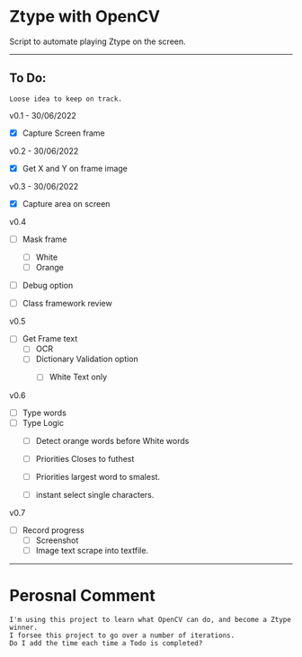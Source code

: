 # Ztype with OpenCV

Script to automate playing Ztype on the screen.

---

## To Do:

    Loose idea to keep on track.



v0.1 - 30/06/2022

* [x] Capture Screen frame


v0.2 - 30/06/2022

* [x] Get X and Y on frame image

v0.3 - 30/06/2022

* [x] Capture area on screen


v0.4

* [ ] Mask frame
    * [ ] White
    * [ ] Orange
* [ ] Debug option
* [ ] Class framework review


v0.5

* [ ] Get Frame text
    * [ ] OCR
    * [ ] Dictionary Validation option
        * [ ] White Text only


v0.6

* [ ] Type words
* [ ] Type Logic
    * [ ] Detect orange words before White words
    * [ ] Priorities Closes to futhest
    * [ ] Priorities largest word to smalest.
    * [ ] instant select single characters.


v0.7

* [ ] Record progress
    * [ ] Screenshot
    * [ ] Image text scrape into textfile.

---


# Perosnal Comment

    I'm using this project to learn what OpenCV can do, and become a Ztype winner.
    I forsee this project to go over a number of iterations.
    Do I add the time each time a Todo is completed?
